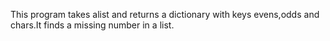 This program takes alist and returns a dictionary with keys evens,odds and chars.It finds a missing number in a list.